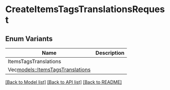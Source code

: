 # CreateItemsTagsTranslationsRequest

## Enum Variants

| Name | Description |
|---- | -----|
| ItemsTagsTranslations |  |
| Vec<models::ItemsTagsTranslations> |  |

[[Back to Model list]](../README.md#documentation-for-models) [[Back to API list]](../README.md#documentation-for-api-endpoints) [[Back to README]](../README.md)


